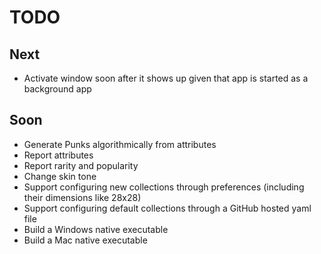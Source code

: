 # TODO

## Next

- Activate window soon after it shows up given that app is started as a background app

## Soon

- Generate Punks algorithmically from attributes
- Report attributes
- Report rarity and popularity
- Change skin tone
- Support configuring new collections through preferences (including their dimensions like 28x28)
- Support configuring default collections through a GitHub hosted yaml file
- Build a Windows native executable
- Build a Mac native executable
